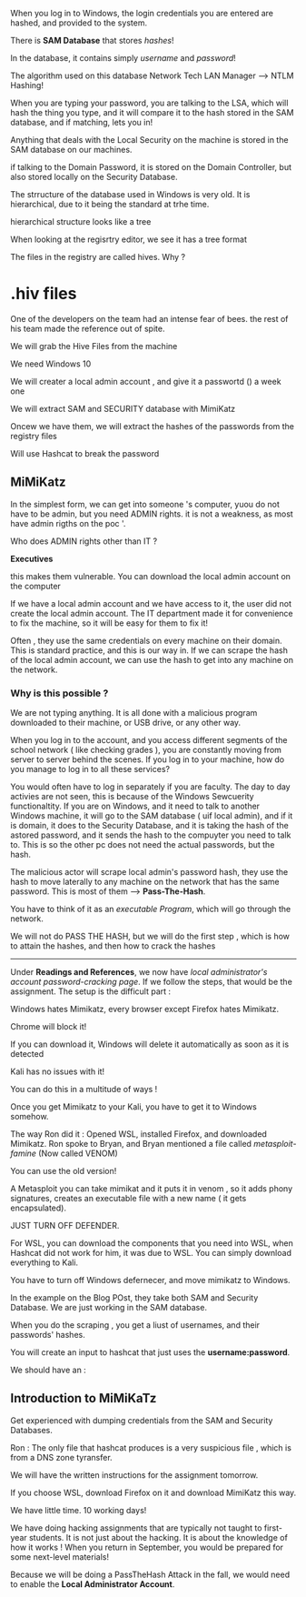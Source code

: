 


When you log in to Windows, the login credentials you are entered are hashed, and provided to the system. 


There is **SAM Database** that stores *hashes*!


In the database, it contains simply *username* and *password*!


The algorithm used on this database Network Tech LAN Manager  --> NTLM Hashing!


When you are typing your password, you are talking to the LSA, which will hash the thing you type, and it will compare it to the hash stored in the SAM database, and if matching, lets you in!


Anything that deals with the Local Security on the machine is stored in the SAM database on our machines.


if talking to the Domain Password, it is stored on the Domain Controller, but also stored locally on the Security Database. 


The strructure of the database used in Windows is very old. It is hierarchical, due to it being the standard at trhe time. 


hierarchical structure looks like a tree


When looking at the regisrtry editor, we see it has a tree format 


The files in the registry are called hives. Why ?    

# .hiv files

One of the developers on the team had an intense fear of bees. the rest of his team made the reference out of spite.  



We will grab the Hive Files from the machine 


We need Windows 10


We will creater a local admin account , and give it a passwortd () a week one


We will extract SAM and SECURITY database with MimiKatz


Oncew we have them, we will extract the hashes of the passwords from the registry files


Will use Hashcat to break the password





## MiMiKatz



In the simplest form, we can get into someone 's computer, yuou do not have to be admin, but you need ADMIN rights. it is not a weakness, as most have admin rigths on the poc '. 


Who does ADMIN rights other than IT ? 


**Executives** 

this makes them vulnerable. You can download the local admin account on the computer


If we have a local admin account and we have access to it, the user did not create the local admin account. The IT department made it for convenience to fix the machine, so it will be easy for them to fix it!


Often , they use the same credentials on every machine on their domain. This is standard practice, and this is our way in. If we can scrape the hash of the local admin account, we can use the hash to get into any machine on the network. 


### Why is this possible ? 


We are not typing anything. It is all done with a malicious program downloaded to their machine,  or USB drive, or any other way. 


When you log in to the account, and you access different segments of the school network ( like checking grades ), you are constantly moving from server to server behind the scenes. If you log in to your machine, how do you manage to log in to all these services? 


You would often have to log in separately if you are faculty. The day to day activies are not seen, this is because of the Windows Sewcuerity functionaltity. If you are on Windows, and it need to talk to another Windows machine, it will go to the SAM database ( uif local admin), and if it is domain, it does to the Security Database, and it is taking the hash of the astored password, and it sends the hash to the compuyter you need to talk to. This is so the other pc does not need the actual passwords, but the hash. 


The malicious actor will scrape local admin's password hash, they use the hash to move laterally to any machine on the network that has the same password. This is most of them --> **Pass-The-Hash**. 



You have to think of it as an *executable Program*, which will go through the network. 



We will not do PASS THE HASH, but we will do the first step , which is how to attain the hashes, and then how to crack the hashes



---------------------


Under **Readings and References**, we now have *local administrator's account password-cracking page*. If we follow the steps, that would be the assignment. The setup is the difficult part : 


Windows hates Mimikatz, every browser except Firefox hates Mimikatz. 

Chrome will block it!


If you can download it, Windows will delete it automatically as soon as it is detected


Kali has no issues with it! 


You can do this in a multitude of ways !


Once you get Mimikatz to your Kali, you have to get it to Windows somehow. 


The way Ron did it : Opened WSL, installed Firefox, and downloaded Mimikatz. Ron spoke to Bryan, and Bryan mentioned a file called *metasploit-famine* (Now called VENOM)

You can use the old version!



A Metasploit you can take mimikat and it puts it in venom , so it adds phony signatures, creates an executable file with a new name ( it gets encapsulated). 


JUST TURN OFF DEFENDER. 



For WSL, you can download the components that you need into WSL, when Hashcat did not work for him, it was due to WSL. You can simply download everything to Kali. 



You have to turn off Windows defernecer, and move mimikatz to Windows. 



In the example on the Blog POst, they take both SAM and Security Database. We are just working in the SAM database. 

When you do the scraping , you get a liust of usernames, and their passwords' hashes.


You will create an input to hashcat that just uses the **username:password**. 



We should have an : 


## Introduction to MiMiKaTz



Get experienced with dumping credentials from the SAM and Security Databases. 



Ron : The only file that hashcat produces is a very suspicious file , which is from a DNS zone tyransfer. 



We will have the written  instructions for the assignment tomorrow.



If you choose WSL, download Firefox on it and download MimiKatz this way. 



We have little time. 10 working days!





We have doing hacking assignments that are typically not taught to first-year students. It is not just about the hacking. It is about the knowledge of how it works ! When you return in September, you would be prepared for some next-level materials!






Because we will be doing a PassTheHash Attack in the fall, we would need to enable the **Local Administrator Account**. 








